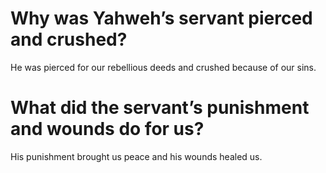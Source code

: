 # Why was Yahweh’s servant pierced and crushed?

He was pierced for our rebellious deeds and crushed because of our sins.

# What did the servant’s punishment and wounds do for us?

His punishment brought us peace and his wounds healed us.
